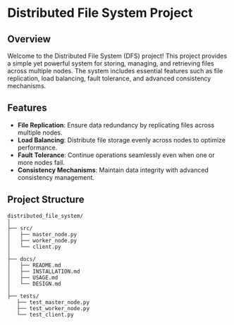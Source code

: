 # Distributed File System Project


## Overview

Welcome to the Distributed File System (DFS) project! This project provides a simple yet powerful system for storing, managing, and retrieving files across multiple nodes. The system includes essential features such as file replication, load balancing, fault tolerance, and advanced consistency mechanisms.

## Features

- **File Replication**: Ensure data redundancy by replicating files across multiple nodes.
- **Load Balancing**: Distribute file storage evenly across nodes to optimize performance.
- **Fault Tolerance**: Continue operations seamlessly even when one or more nodes fail.
- **Consistency Mechanisms**: Maintain data integrity with advanced consistency management.

## Project Structure

```plaintext
distributed_file_system/
│
├── src/
│   ├── master_node.py
│   ├── worker_node.py
│   └── client.py
│
├── docs/
│   ├── README.md
│   ├── INSTALLATION.md
│   ├── USAGE.md
│   └── DESIGN.md
│
├── tests/
   ├── test_master_node.py
   ├── test_worker_node.py
   └── test_client.py



